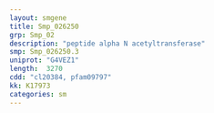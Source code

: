 ```yaml
---
layout: smgene
title: Smp_026250
grp: Smp_02
description: "peptide alpha N acetyltransferase"
smp: Smp_026250.3
uniprot: "G4VEZ1"
length:  3270
cdd: "cl20384, pfam09797"
kk: K17973
categories: sm
---
```

